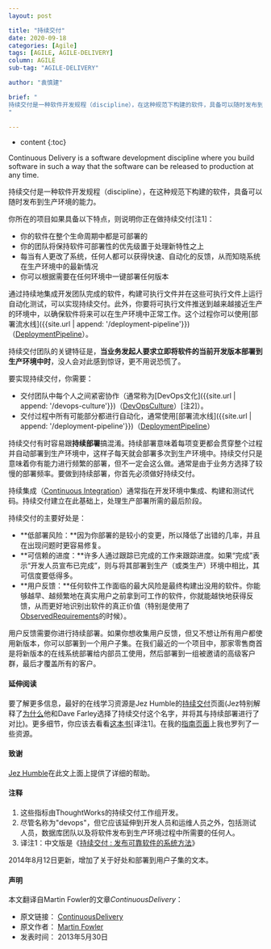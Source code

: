 ```yaml
---
layout: post

title: "持续交付"
date: 2020-09-18
categories: [Agile]
tags: [AGILE, AGILE-DELIVERY]
column: AGILE
sub-tag: "AGILE-DELIVERY"

author: "袁慎建"

brief: "
持续交付是一种软件开发规程（discipline），在这种规范下构建的软件，具备可以随时发布到生产环境的能力。通过持续地集成开发团队完成的软件，构建可执行文件并在这些可执行文件上运行自动化测试，可以实现持续交付。此外，你要将可执行文件推送到越来越接近生产的环境中，以确保软件将来可以在生产环境中正常工作。这个过程你可以使用部署流水线。
"

---
```


* content
{:toc}

Continuous Delivery is a software development discipline where you build software in such a way that the software can be released to production at any time.

持续交付是一种软件开发规程（discipline），在这种规范下构建的软件，具备可以随时发布到生产环境的能力。


你所在的项目如果具备以下特点，则说明你正在做持续交付[注1]：

- 你的软件在整个生命周期中都是可部署的
- 你的团队将保持软件可部署性的优先级置于处理新特性之上
- 每当有人更改了系统，任何人都可以获得快速、自动化的反馈，从而知晓系统在生产环境中的最新情况
- 你可以根据需要在任何环境中一键部署任何版本

通过持续地集成开发团队完成的软件，构建可执行文件并在这些可执行文件上运行自动化测试，可以实现持续交付。此外，你要将可执行文件推送到越来越接近生产的环境中，以确保软件将来可以在生产环境中正常工作。这个过程你可以使用[部署流水线]({{site.url | append: '/deployment-pipeline'}})（[DeploymentPipeline](https://martinfowler.com/bliki/DeploymentPipeline.html)）。

持续交付团队的关键特征是，**当业务发起人要求立即将软件的当前开发版本部署到生产环境中时**，没人会对此感到惊讶，更不用说恐慌了。

要实现持续交付，你需要：

- 交付团队中每个人之间紧密协作（通常称为[DevOps文化]({{site.url | append: '/devops-culture'}})（[DevOpsCulture](https://martinfowler.com/bliki/DevOpsCulture.html)）[注2]）。
- 交付过程中所有可能部分都进行自动化，通常使用[部署流水线]({{site.url | append: '/deployment-pipeline'}})（[DeploymentPipeline](https://martinfowler.com/bliki/DeploymentPipeline.html)）

持续交付有时容易跟**持续部署**搞混淆。持续部署意味着每项变更都会贯穿整个过程并自动部署到生产环境中，这样子每天就会部署多次到生产环境中。持续交付只是意味着你有能力进行频繁的部署，但不一定会这么做。通常是由于业务方选择了较慢的部署频率。要做到持续部署，你首先必须做好持续交付。

持续集成（[Continuous Integration](https://martinfowler.com/articles/continuousIntegration.html)）通常指在开发环境中集成、构建和测试代码。持续交付建立在此基础上，处理生产部署所需的最后阶段。

持续交付的主要好处是：
- **低部署风险：**因为你部署的是较小的变更，所以降低了出错的几率，并且在出现问题时更容易修复。
- **可信赖的进度：**许多人通过跟踪已完成的工作来跟踪进度。如果“完成”表示“开发人员宣布已完成”，则与将其部署到生产（或类生产）环境中相比，其可信度要低得多。
- **用户反馈：**任何软件工作面临的最大风险是最终构建出没用的软件。你能够越早、越频繁地在真实用户之前拿到可工作的软件，你就能越快地获得反馈，从而更好地识别出软件的真正价值（特别是使用了[ObservedRequirements](https://martinfowler.com/bliki/ObservedRequirement.html)的时候）。

用户反馈需要你进行持续部署。如果你想收集用户反馈，但又不想让所有用户都使用新版本，你可以部署到一个用户子集。在我们最近的一个项目中，那家零售商首是将新版本的在线系统部署给内部员工使用，然后部署到一组被邀请的高级客户群，最后才覆盖所有的客户。

#### 延伸阅读
要了解更多信息，最好的在线学习资源是Jez Humble的[持续交付](http://continuousdelivery.com/)页面(Jez特别解释了[为什么](https://continuousdelivery.com/2010/08/continuous-delivery-vs-continuous-deployment/)他和Dave Farley选择了持续交付这个名字，并将其与持续部署进行了对比)。更多细节，你应该去看看[这本书](https://martinfowler.com/books/continuousDelivery.html)[译注1]。在我的[指南页面](https://martinfowler.com/delivery.html)上我也罗列了一些资源。

#### 致谢
[Jez Humble](http://jezhumble.com/)在此文上面上提供了详细的帮助。


#### 注释
1. 这些指标由ThoughtWorks的持续交付工作组开发。
3. 尽管名称为"devops"，但它应该延伸到开发人员和运维人员之外，包括测试人员，数据库团队以及将软件发布到生产环境过程中所需要的任何人。
3. 译注1：中文版是《[持续交付 : 发布可靠软件的系统方法](https://book.douban.com/subject/6862062/)》

2014年8月12日更新，增加了关于好处和部署到用户子集的文本。



#### 声明
本文翻译自Martin Fowler的文章*ContinuousDelivery*：

- 原文链接： [ContinuousDelivery](https://martinfowler.com/bliki/ContinuousDelivery.html)
- 原文作者： [Martin Fowler](https://martinfowler.com/)
- 发表时间： 2013年5月30日
